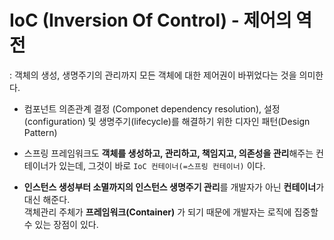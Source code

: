 # IoC (Inversion Of Control) - 제어의 역전
: 객체의 생성, 생명주기의 관리까지 모든 객체에 대한 제어권이 바뀌었다는 것을 의미한다.
- 컴포넌트 의존관계 결정 (Componet dependency resolution), 설정(configuration) 및 생명주기(lifecycle)를 해결하기 위한 디자인 패턴(Design Pattern)

- 스프링 프레임워크도 **객체를 생성하고, 관리하고, 책임지고, 의존성을 관리**해주는 컨테이너가 있는데,
그것이 바로 `IoC 컨테이너(=스프링 컨테이너)` 이다.

- **인스턴스 생성부터 소멸까지의 인스턴스 생명주기 관리**를 개발자가 아닌 **컨테이너**가 대신 해준다.   
객체관리 주체가 **프레임워크(Container)**   가 되기 때문에 개발자는 로직에 집중할 수 있는 장점이 있다.